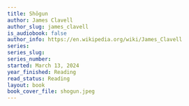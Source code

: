 ```yaml
---
title: Shōgun
author: James Clavell
author_slug: james_clavell
is_audiobook: false
author_info: https://en.wikipedia.org/wiki/James_Clavell
series: 
series_slug: 
series_number: 
started: March 13, 2024
year_finished: Reading
read_status: Reading
layout: book
book_cover_file: shogun.jpeg
---
```

